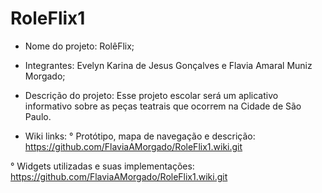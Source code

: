 # RoleFlix1
- Nome do projeto: RolêFlix;
- Integrantes: Evelyn Karina de Jesus Gonçalves e Flavia Amaral Muniz Morgado;
- Descrição do projeto: Esse projeto escolar será um aplicativo informativo sobre as peças teatrais que ocorrem na Cidade de São Paulo. 


- Wiki links:
° Protótipo, mapa de navegação e descrição:
https://github.com/FlaviaAMorgado/RoleFlix1.wiki.git

° Widgets utilizadas e suas implementações: 
https://github.com/FlaviaAMorgado/RoleFlix1.wiki.git

